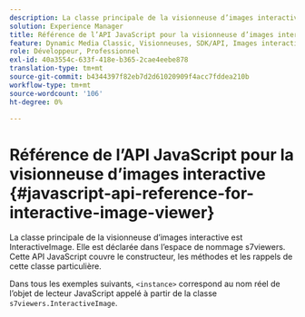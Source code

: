 ```yaml
---
description: La classe principale de la visionneuse d’images interactive est InteractiveImage. Elle est déclarée dans l’espace de nommage s7viewers. Cette API JavaScript couvre le constructeur, les méthodes et les rappels de cette classe particulière.
solution: Experience Manager
title: Référence de l’API JavaScript pour la visionneuse d’images interactive
feature: Dynamic Media Classic, Visionneuses, SDK/API, Images interactives
role: Développeur, Professionnel
exl-id: 40a3554c-633f-418e-b365-2cae4eebe878
translation-type: tm+mt
source-git-commit: b4344397f82eb7d2d61020909f4acc7fddea210b
workflow-type: tm+mt
source-wordcount: '106'
ht-degree: 0%

---
```


# Référence de l’API JavaScript pour la visionneuse d’images interactive {#javascript-api-reference-for-interactive-image-viewer}

La classe principale de la visionneuse d’images interactive est InteractiveImage. Elle est déclarée dans l’espace de nommage s7viewers. Cette API JavaScript couvre le constructeur, les méthodes et les rappels de cette classe particulière.

Dans tous les exemples suivants, `<instance>` correspond au nom réel de l’objet de lecteur JavaScript appelé à partir de la classe `s7viewers.InteractiveImage`.
